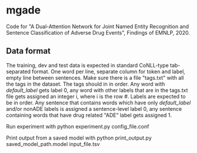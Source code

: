# mgade
Code for "A Dual-Attention Network for Joint Named Entity Recognition and Sentence Classification of Adverse Drug Events", Findings of EMNLP, 2020.

Data format
-------------------------
The training, dev and test data is expected in standard CoNLL-type tab-separated format. One word per line, separate column for token and label, empty line between sentences.
Make sure there is a file "tags.txt" with all the tags in the dataset. The tags should in in order.
Any word with *default_label* gets label 0, any word with other labels that are in the tags.txt file gets assigned an integer i, where i is the row #. Labels are expected to be in order.
Any sentence that contains words which have only *default_label* and/or nonADE labels is assigned a sentence-level label 0, any sentence containing words that have drug related "ADE" label gets assigned 1.


Run experiment with 
    python experiment.py config_file.conf

Print output from a saved model with
    python print_output.py saved_model_path.model input_file.tsv

